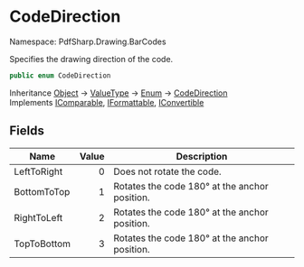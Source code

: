 # CodeDirection

Namespace: PdfSharp.Drawing.BarCodes

Specifies the drawing direction of the code.

```csharp
public enum CodeDirection
```

Inheritance [Object](https://docs.microsoft.com/en-us/dotnet/api/system.object) → [ValueType](https://docs.microsoft.com/en-us/dotnet/api/system.valuetype) → [Enum](https://docs.microsoft.com/en-us/dotnet/api/system.enum) → [CodeDirection](./pdfsharp.drawing.barcodes.codedirection)<br>
Implements [IComparable](https://docs.microsoft.com/en-us/dotnet/api/system.icomparable), [IFormattable](https://docs.microsoft.com/en-us/dotnet/api/system.iformattable), [IConvertible](https://docs.microsoft.com/en-us/dotnet/api/system.iconvertible)

## Fields

| Name | Value | Description |
| --- | --: | --- |
| LeftToRight | 0 | Does not rotate the code. |
| BottomToTop | 1 | Rotates the code 180° at the anchor position. |
| RightToLeft | 2 | Rotates the code 180° at the anchor position. |
| TopToBottom | 3 | Rotates the code 180° at the anchor position. |

